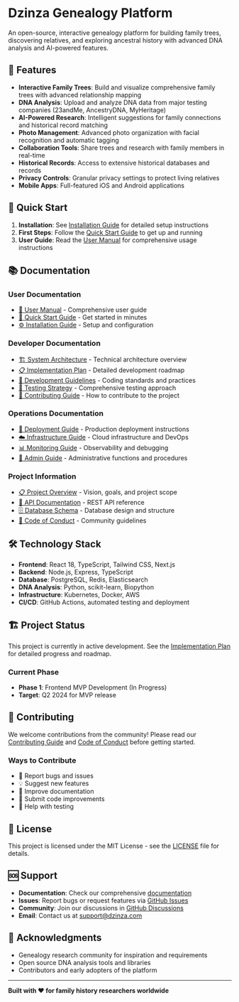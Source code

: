 # Dzinza Genealogy Platform

An open-source, interactive genealogy platform for building family trees, discovering relatives, and exploring ancestral history with advanced DNA analysis and AI-powered features.

## 🌟 Features

- **Interactive Family Trees**: Build and visualize comprehensive family trees with advanced relationship mapping
- **DNA Analysis**: Upload and analyze DNA data from major testing companies (23andMe, AncestryDNA, MyHeritage)
- **AI-Powered Research**: Intelligent suggestions for family connections and historical record matching
- **Photo Management**: Advanced photo organization with facial recognition and automatic tagging
- **Collaboration Tools**: Share trees and research with family members in real-time
- **Historical Records**: Access to extensive historical databases and records
- **Privacy Controls**: Granular privacy settings to protect living relatives
- **Mobile Apps**: Full-featured iOS and Android applications

## 🚀 Quick Start

1. **Installation**: See [Installation Guide](docs/INSTALLATION.md) for detailed setup instructions
2. **First Steps**: Follow the [Quick Start Guide](docs/QUICK_START.md) to get up and running
3. **User Guide**: Read the [User Manual](docs/USER_MANUAL.md) for comprehensive usage instructions

## 📚 Documentation

### User Documentation
- [📖 User Manual](docs/USER_MANUAL.md) - Comprehensive user guide
- [🚀 Quick Start Guide](docs/QUICK_START.md) - Get started in minutes
- [⚙️ Installation Guide](docs/INSTALLATION.md) - Setup and configuration

### Developer Documentation  
- [🏗️ System Architecture](docs/SYSTEM_ARCHITECTURE.md) - Technical architecture overview
- [📋 Implementation Plan](docs/IMPLEMENTATION_PLAN.md) - Detailed development roadmap
- [🔧 Development Guidelines](docs/DEVELOPMENT_GUIDELINES.md) - Coding standards and practices
- [🧪 Testing Strategy](docs/TESTING_STRATEGY.md) - Comprehensive testing approach
- [🤝 Contributing Guide](docs/CONTRIBUTING.md) - How to contribute to the project

### Operations Documentation
- [🚀 Deployment Guide](docs/DEPLOYMENT.md) - Production deployment instructions
- [☁️ Infrastructure Guide](docs/INFRASTRUCTURE.md) - Cloud infrastructure and DevOps
- [📊 Monitoring Guide](docs/MONITORING.md) - Observability and debugging
- [👥 Admin Guide](docs/ADMIN_GUIDE.md) - Administrative functions and procedures

### Project Information
- [📋 Project Overview](docs/PROJECT_OVERVIEW.md) - Vision, goals, and project scope
- [🔌 API Documentation](docs/API_DOCUMENTATION.md) - REST API reference
- [🗄️ Database Schema](docs/DATABASE_SCHEMA.md) - Database design and structure
- [📜 Code of Conduct](docs/CODE_OF_CONDUCT.md) - Community guidelines

## 🛠️ Technology Stack

- **Frontend**: React 18, TypeScript, Tailwind CSS, Next.js
- **Backend**: Node.js, Express, TypeScript
- **Database**: PostgreSQL, Redis, Elasticsearch
- **DNA Analysis**: Python, scikit-learn, Biopython
- **Infrastructure**: Kubernetes, Docker, AWS
- **CI/CD**: GitHub Actions, automated testing and deployment

## 🏗️ Project Status

This project is currently in active development. See the [Implementation Plan](docs/IMPLEMENTATION_PLAN.md) for detailed progress and roadmap.

### Current Phase
- **Phase 1**: Frontend MVP Development (In Progress)
- **Target**: Q2 2024 for MVP release

## 🤝 Contributing

We welcome contributions from the community! Please read our [Contributing Guide](docs/CONTRIBUTING.md) and [Code of Conduct](docs/CODE_OF_CONDUCT.md) before getting started.

### Ways to Contribute
- 🐛 Report bugs and issues
- 💡 Suggest new features
- 📝 Improve documentation
- 🔧 Submit code improvements
- 🧪 Help with testing

## 📄 License

This project is licensed under the MIT License - see the [LICENSE](LICENSE) file for details.

## 🆘 Support

- **Documentation**: Check our comprehensive [documentation](docs/)
- **Issues**: Report bugs or request features via [GitHub Issues](https://github.com/dzinza/dzinza/issues)
- **Community**: Join our discussions in [GitHub Discussions](https://github.com/dzinza/dzinza/discussions)
- **Email**: Contact us at support@dzinza.com

## 🙏 Acknowledgments

- Genealogy research community for inspiration and requirements
- Open source DNA analysis tools and libraries
- Contributors and early adopters of the platform

---

**Built with ❤️ for family history researchers worldwide**
